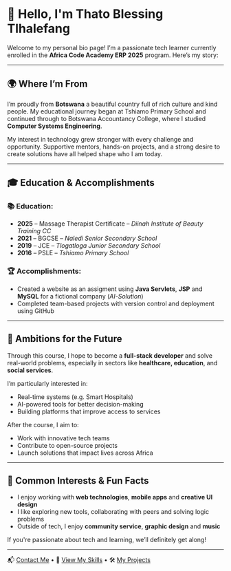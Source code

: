 # 👋 Hello, I'm Thato Blessing Tlhalefang

Welcome to my personal bio page! I’m a passionate tech learner currently enrolled in the **Africa Code Academy ERP 2025** program. Here’s my story:

---

## 🌍 Where I’m From

I’m proudly from **Botswana** a beautiful country full of rich culture and kind people. My educational journey began at Tshiamo Primary School and continued through to Botswana Accountancy College, where I studied **Computer Systems Engineering**.

My interest in technology grew stronger with every challenge and opportunity. Supportive mentors, hands-on projects, and a strong desire to create solutions have all helped shape who I am today.

---

## 🎓 Education & Accomplishments

### 📚 Education:
- **2025** – Massage Therapist Certificate – *Diinah Institute of Beauty Training CC*
- **2021** – BGCSE – *Naledi Senior Secondary School*
- **2019** – JCE – *Tlogatloga Junior Secondary School*
- **2016** – PSLE – *Tshiamo Primary School*

### 🏆 Accomplishments:
- Created a  website as an assigment using **Java Servlets**, **JSP** and **MySQL** for a fictional company (*AI-Solution*)
- Completed team-based projects with version control and deployment using GitHub

---

## 🚀 Ambitions for the Future

Through this course, I hope to become a **full-stack developer** and solve real-world problems, especially in sectors like **healthcare, education**, and **social services**.

I’m particularly interested in:
- Real-time systems (e.g. Smart Hospitals)
- AI-powered tools for better decision-making
- Building platforms that improve access to services

After the course, I aim to:
- Work with innovative tech teams
- Contribute to open-source projects
- Launch solutions that impact lives across Africa

---

## 💬 Common Interests & Fun Facts

- I enjoy working with **web technologies**, **mobile apps** and **creative UI design**
- I like exploring new tools, collaborating with peers and solving logic problems
- Outside of tech, I enjoy **community service**, **graphic design** and **music**

If you're passionate about tech and learning, we’ll definitely get along!

---

📬 [Contact Me](contact.md) • 💼 [View My Skills](skills.md) • 🛠️ [My Projects](projects/)


